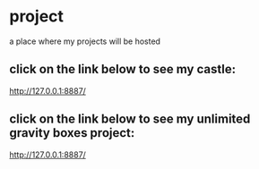 # project
a place where my projects will be hosted
## click on the link below to see my castle:
http://127.0.0.1:8887/
## click on the link below to see my unlimited gravity boxes project:
http://127.0.0.1:8887/
